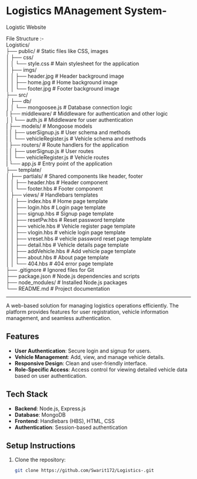 # Logistics MAnagement System-
Logistic Website <br>

File Structure :- <br> 
Logistics/ <br>
├── public/                    # Static files like CSS, images <br>
│   ├── css/ <br>
│   │   └── style.css          # Main stylesheet for the application <br>
│   ├── imgs/ <br>
│   │   ├── header.jpg         # Header background image <br>
│   │   ├── home.jpg           # Home background image <br>
│   │   └── footer.jpg         # Footer background image <br>
├── src/  <br>
│   ├── db/                    <br>
│   │   └── mongoosee.js           # Database connection logic <br>
|   ├── middleware/                # Middleware for authentication and other logic <br>
│   |   └── auth.js                # Middleware for user authentication <br>
|   ├── models/                    # Mongoose models <br>
|   │   ├── userSignup.js          # User schema and methods <br>
|   │   └── vehicleRegister.js     # Vehicle schema and methods <br>
|   ├── routers/                   # Route handlers for the application <br>
|   │   ├── userSignup.js          # User routes <br>
|   │   └── vehicleRegister.js     # Vehicle routes <br>
|   └── app.js                     # Entry point of the application  <br>
├── template/  <br>
│   ├── partials/                  # Shared components like header, footer <br>
│   │   ├── header.hbs             # Header component <br>
│   │   └── footer.hbs             # Footer component <br>
│   ├── views/                     # Handlebars templates <br>
│   │   ├── index.hbs              # Home page template <br>
│   │   ├── login.hbs              # Login page template <br>
│   │   ├── signup.hbs             # Signup page template <br>
│   │   ├── resetPw.hbs            # Reset password template <br>
│   │   ├── vehicle.hbs            # Vehicle register page template <br>
│   │   ├── vlogin.hbs             # vehicle login page template <br>
│   │   ├── vreset.hbs             # vehicle password reset page template <br>
│   │   ├── detail.hbs             # Vehicle details page template <br>
│   │   ├── addVehicle.hbs         # Add vehicle page template <br>
│   │   ├── about.hbs              # About page template <br>
│   │   └── 404.hbs                # 404 error page template <br>
├── .gitignore                 # Ignored files for Git <br>
├── package.json               # Node.js dependencies and scripts <br>
├── node_modules/              # Installed Node.js packages <br>
└── README.md                  # Project documentation <br>

-------------------------------------------------------------------------------------------------------------- 

A web-based solution for managing logistics operations efficiently. The platform provides features for user registration, vehicle information management, and seamless authentication.

## Features

- **User Authentication**: Secure login and signup for users.
- **Vehicle Management**: Add, view, and manage vehicle details.
- **Responsive Design**: Clean and user-friendly interface.
- **Role-Specific Access**: Access control for viewing detailed vehicle data based on user authentication.

## Tech Stack

- **Backend**: Node.js, Express.js
- **Database**: MongoDB
- **Frontend**: Handlebars (HBS), HTML, CSS
- **Authentication**: Session-based authentication

## Setup Instructions

1. Clone the repository:
   ```bash
   git clone https://github.com/Swarit172/Logistics-.git

